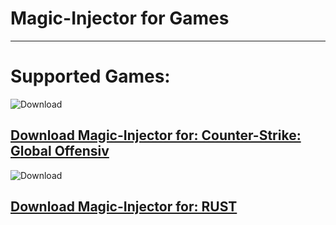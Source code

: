 # Magic-Injector for Games
___
# Supported Games:


![Download](https://cdn3.emoji.gg/emojis/6704_CsGo.png)

## [Download Magic-Injector for: Counter-Strike: Global Offensiv](https://wdfiles.ru/840ca82)

![Download](https://the-rust.ru/wp-content/uploads/2018/08/cropped-c5c2283e4cd8.png)

## [Download Magic-Injector for: RUST](https://wdfiles.ru/8f8831c)

